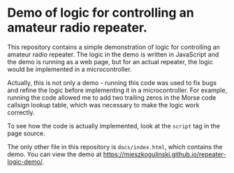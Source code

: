 # Demo of logic for controlling an amateur radio repeater.

This repository contains a simple demonstration of logic for controlling an amateur radio repeater. The logic in the demo is written in JavaScript and the demo is running as a web page, but for an actual repeater, the logic would be implemented in a microcontroller.

Actually, this is not only a demo - running this code was used to fix bugs and refine the logic before implementing it in a microcontroller. For example, running the code allowed me to add two trailing zeros in the Morse code callsign lookup table, which was necessary to make the logic work correctly.

To see how the code is actually implemented, look at the `script` tag in the page source.

The only other file in this repository is `docs/index.html`, which contains the demo. You can view the demo at https://mieszkogulinski.github.io/repeater-logic-demo/.
